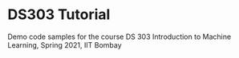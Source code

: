 # DS303 Tutorial
Demo code samples for the course DS 303 Introduction to Machine Learning, Spring 2021, IIT Bombay
